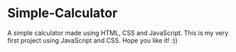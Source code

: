 # Simple-Calculator
A simple calculator made using HTML, CSS and JavaScript. This is my very first project using JavaScript and CSS.
Hope you like it! :))
